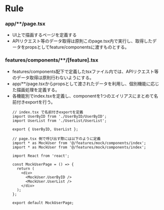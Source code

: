 # Rule

### app/**/page.tsx
- UI上で描画するページを定義する
- APIリクエスト等のデータ取得は原則このpage.tsx内で実行し、取得したデータをpropsとしてfeature/componentsに渡すものとする。

### features/components/**/[feature].tsx
- features/components配下で定義したtsxファイル内では、APIリクエスト等のデータ取得は原則行わないようにする。
- app/**/page.tsxからpropsとして渡されたデータを利用し、個別機能に応じた描画処理を定義する。
- 各機能別でindex.tsxを定義し、componentを1つのエイリアスにまとめて名前付きexportを行う。
  ```tsx
  // index.tsx で名前付きexportを定義
  import UserByID from './UserByID/UserByID';
  import UserList from './UserList/UserList';

  export { UserByID, UserList };
  ```
  ```tsx
  // page.tsx 側で呼び出す際には以下のように定義
  import * as MockUser from '@/features/mock/components/index';
  import * as MockUser from '@/features/mock/components/index';

  import React from 'react';

  const MockUserPage = () => {
    return (
      <div>
        <MockUser.UserByID />
        <MockUser.UserList />
      </div>
    );
  };

  export default MockUserPage;
  ```